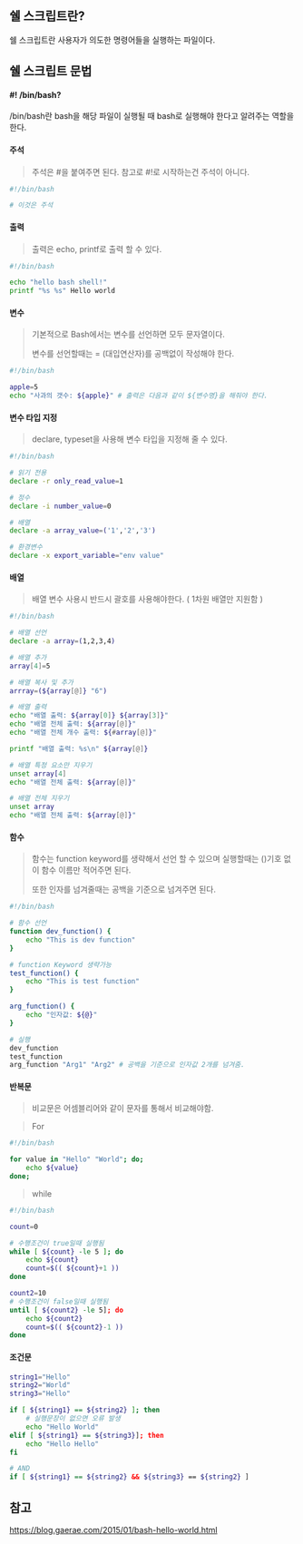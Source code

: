## 쉘 스크립트란?

쉘 스크립트란 사용자가 의도한 명령어들을 실행하는 파일이다.



## 쉘 스크립트 문법



#### #! /bin/bash?

/bin/bash란 bash을 해당 파일이 실행될 때 bash로 실행해야 한다고 알려주는 역할을한다.



#### 주석

> 주석은 #을 붙여주면 된다. 참고로 #!로 시작하는건 주석이 아니다.

```bash
#!/bin/bash

# 이것은 주석
```



#### 출력

> 출력은 echo, printf로 출력 할 수 있다. 

```bash
#!/bin/bash

echo "hello bash shell!"
printf "%s %s" Hello world

```



#### 변수

> 기본적으로 Bash에서는 변수를 선언하면 모두 문자열이다.
>
> 변수를 선언할때는 = (대입연산자)를 공백없이 작성해야 한다.

```bash
#!/bin/bash

apple=5
echo "사과의 갯수: ${apple}" # 출력은 다음과 같이 ${변수명}을 해줘야 한다.
```



#### 변수 타입 지정

> declare, typeset을 사용해 변수 타입을 지정해 줄 수 있다.

```bash
#!/bin/bash

# 읽기 전용
declare -r only_read_value=1

# 정수
declare -i number_value=0

# 배열
declare -a array_value=('1','2','3')

# 환경변수
declare -x export_variable="env value"
```



#### 배열

> 배열 변수 사용시 반드시 괄호를 사용해야한다. ( 1차원 배열만 지원함 )

```bash
#!/bin/bash

# 배열 선언
declare -a array=(1,2,3,4)

# 배열 추가
array[4]=5

# 배열 복사 및 추가
arrray=(${array[@]} "6")

# 배열 출력
echo "배열 출력: ${array[0]} ${array[3]}"
echo "배열 전체 출력: ${array[@]}"
echo "배열 전체 개수 출력: ${#array[@]}"

printf "배열 출력: %s\n" ${array[@]}

# 배열 특정 요소만 지우기
unset array[4]
echo "배열 전체 출력: ${array[@]}"

# 배열 전체 지우기
unset array
echo "배열 전체 출력: ${array[@]}"
```



#### 함수

> 함수는 function keyword를 생략해서 선언 할 수 있으며 실행할때는 ()기호 없이 함수 이름만 적어주면 된다.
>
> 또한 인자를 넘겨줄때는 공백을 기준으로 넘겨주면 된다.

```bash
#!/bin/bash

# 함수 선언
function dev_function() {
    echo "This is dev function"
}

# function Keyword 생략가능
test_function() {
    echo "This is test function"
}

arg_function() {
    echo "인자값: ${@}"
}

# 실행
dev_function
test_function
arg_function "Arg1" "Arg2" # 공백을 기준으로 인자값 2개를 넘겨줌.
```



#### 반복문

> 비교문은 어셈블리어와 같이 문자를 통해서 비교해야함.



> For

```bash
#!/bin/bash

for value in "Hello" "World"; do;
	echo ${value}
done;
```

> while

```bash
#!/bin/bash

count=0

# 수행조건이 true일때 실행됨
while [ ${count} -le 5 ]; do
	echo ${count}
	count=$(( ${count}+1 ))
done

count2=10
# 수행조건이 false일때 실행됨
until [ ${count2} -le 5]; do
	echo ${count2}
	count=$(( ${count2}-1 ))
done
```



#### 조건문

```bash
string1="Hello"
string2="World"
string3="Hello"

if [ ${string1} == ${string2} ]; then
	# 실행문장이 없으면 오류 발생
	echo "Hello World"
elif [ ${string1} == ${string3}]; then
	echo "Hello Hello"
fi

# AND
if [ ${string1} == ${string2} && ${string3} == ${string2} ]

```



## 참고

https://blog.gaerae.com/2015/01/bash-hello-world.html